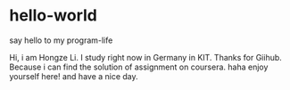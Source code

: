 # hello-world
say hello to my program-life

Hi, i am Hongze Li. I study right now in Germany in KIT.
Thanks for Giihub. Because i can find the solution of assignment on coursera. 
haha 
enjoy yourself here! and have a nice day.
